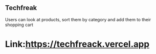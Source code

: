 ## Techfreak

Users can look at products, sort them by category and add them to their shopping cart

# Link:https://techfreack.vercel.app
